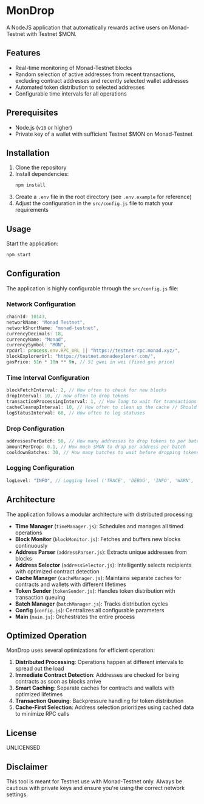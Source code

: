 # MonDrop

A NodeJS application that automatically rewards active users on Monad-Testnet with Testnet $MON.

## Features

- Real-time monitoring of Monad-Testnet blocks
- Random selection of active addresses from recent transactions, excluding contract addresses and recently selected wallet addresses
- Automated token distribution to selected addresses
- Configurable time intervals for all operations

## Prerequisites

- Node.js (`v18` or higher)
- Private key of a wallet with sufficient Testnet $MON on Monad-Testnet

## Installation

1. Clone the repository
2. Install dependencies:
   ```bash
   npm install
   ```
3. Create a `.env` file in the root directory (see `.env.example` for reference)
4. Adjust the configuration in the `src/config.js` file to match your requirements

## Usage

Start the application:

```bash
npm start
```

## Configuration

The application is highly configurable through the `src/config.js` file:

### Network Configuration

```javascript
chainId: 10143,
networkName: "Monad Testnet",
networkShortName: "monad-testnet",
currencyDecimals: 18,
currencyName: "Monad",
currencySymbol: "MON",
rpcUrl: process.env.RPC_URL || "https://testnet-rpc.monad.xyz/",
blockExplorerUrl: "https://testnet.monadexplorer.com/",
gasPrice: 51n * 10n ** 9n, // 51 gwei in wei (fixed gas price)
```

### Time Interval Configuration

```javascript
blockFetchInterval: 2, // How often to check for new blocks
dropInterval: 10, // How often to drop tokens
transactionProcessingInterval: 1, // How long to wait for transactions to be processed after selection
cacheCleanupInterval: 10, // How often to clean up the cache // Should be less than or equal to dropInterval
logStatusInterval: 60, // How often to log statuses
```

### Drop Configuration

```javascript
addressesPerBatch: 50, // How many addresses to drop tokens to per batch
amountPerDrop: 0.1, // How much $MON to drop per address per batch
cooldownBatches: 30, // How many batches to wait before dropping tokens again to the same address // Total time before dropping tokens to the same address is dropInterval * cooldownBatches
```

### Logging Configuration

```javascript
logLevel: "INFO", // Logging level ('TRACE', 'DEBUG', 'INFO', 'WARN', 'ERROR', 'NONE')
```

## Architecture

The application follows a modular architecture with distributed processing:

- **Time Manager** (`timeManager.js`): Schedules and manages all timed operations
- **Block Monitor** (`blockMonitor.js`): Fetches and buffers new blocks continuously
- **Address Parser** (`addressParser.js`): Extracts unique addresses from blocks
- **Address Selector** (`addressSelector.js`): Intelligently selects recipients with optimized contract detection
- **Cache Manager** (`cacheManager.js`): Maintains separate caches for contracts and wallets with different lifetimes
- **Token Sender** (`tokenSender.js`): Handles token distribution with transaction queuing
- **Batch Manager** (`batchManager.js`): Tracks distribution cycles
- **Config** (`config.js`): Centralizes all configurable parameters
- **Main** (`main.js`): Orchestrates the entire process

## Optimized Operation

MonDrop uses several optimizations for efficient operation:

1. **Distributed Processing**: Operations happen at different intervals to spread out the load
2. **Immediate Contract Detection**: Addresses are checked for being contracts as soon as blocks arrive
3. **Smart Caching**: Separate caches for contracts and wallets with optimized lifetimes
4. **Transaction Queuing**: Backpressure handling for token distribution
5. **Cache-First Selection**: Address selection prioritizes using cached data to minimize RPC calls

## License

UNLICENSED

## Disclaimer

This tool is meant for Testnet use with Monad-Testnet only. Always be cautious with private keys and ensure you're using the correct network settings.
